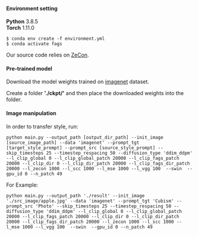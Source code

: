#### Environment setting
**Python** 3.8.5 \
**Torch** 1.11.0 
```
$ conda env create -f environment.yml
$ conda activate fags
```
Our source code relies on [ZeCon](https://github.com/YSerin/ZeCon).

#### Pre-trained model
Download the model weights trained on [imagenet](https://github.com/openai/guided-diffusion) dataset.

Create a folder **'./ckpt/'** and then place the downloaded weights into the folder.

#### Image manipulation
In order to transfer style, run:
```
python main.py --output_path [output_dir_path] --init_image [source_image_path] --data 'imagenet' --prompt_tgt [target_style_prompt] --prompt_src [source_style_prompt] --skip_timesteps 25 --timestep_respacing 50 --diffusion_type 'ddim_ddpm' --l_clip_global 0 --l_clip_global_patch 20000 --l_clip_fags_patch 20000 --l_clip_dir 0 --l_clip_dir_patch 20000 --l_clip_fags_dir_patch 20000 --l_zecon 1000 --l_scc 1000 --l_mse 1000 --l_vgg 100  --swin  --gpu_id 0 --n_patch 49
```

For Example:
```
python main.py --output_path './result' --init_image './src_image/apple.jpg' --data 'imagenet' --prompt_tgt 'Cubism' --prompt_src 'Photo' --skip_timesteps 25 --timestep_respacing 50 --diffusion_type 'ddim_ddpm' --l_clip_global 0 --l_clip_global_patch 20000 --l_clip_fags_patch 20000 --l_clip_dir 0 --l_clip_dir_patch 20000 --l_clip_fags_dir_patch 20000 --l_zecon 1000 --l_scc 1000 --l_mse 1000 --l_vgg 100  --swin  --gpu_id 0 --n_patch 49
```
